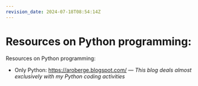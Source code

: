 ```yaml
---
revision_date: 2024-07-18T08:54:14Z
---
```

# Resources on Python programming:
Resources on Python programming:
* Only Python: https://aroberge.blogspot.com/ — *This blog deals almost exclusively with my Python coding activities*
